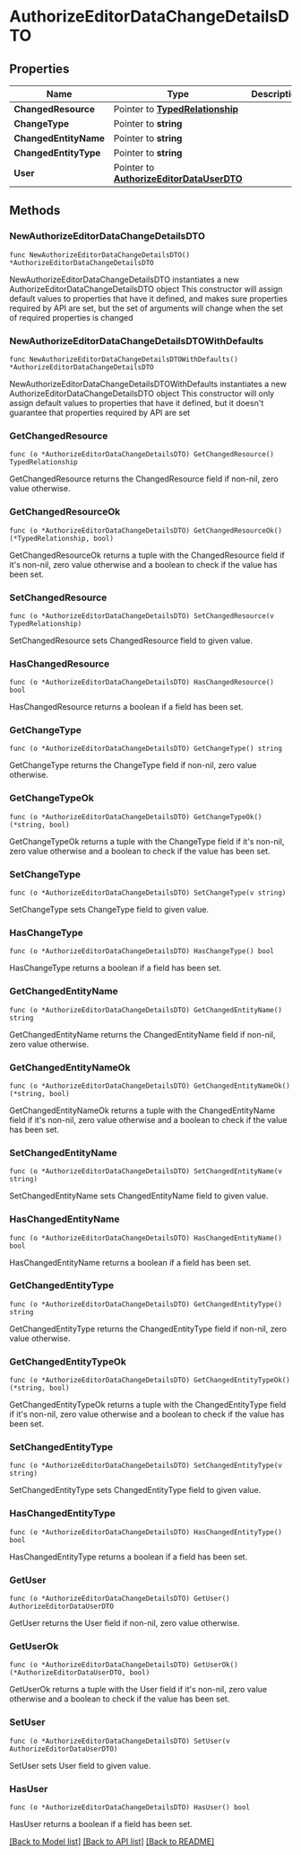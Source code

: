 # AuthorizeEditorDataChangeDetailsDTO

## Properties

Name | Type | Description | Notes
------------ | ------------- | ------------- | -------------
**ChangedResource** | Pointer to [**TypedRelationship**](TypedRelationship.md) |  | [optional] 
**ChangeType** | Pointer to **string** |  | [optional] 
**ChangedEntityName** | Pointer to **string** |  | [optional] 
**ChangedEntityType** | Pointer to **string** |  | [optional] 
**User** | Pointer to [**AuthorizeEditorDataUserDTO**](AuthorizeEditorDataUserDTO.md) |  | [optional] 

## Methods

### NewAuthorizeEditorDataChangeDetailsDTO

`func NewAuthorizeEditorDataChangeDetailsDTO() *AuthorizeEditorDataChangeDetailsDTO`

NewAuthorizeEditorDataChangeDetailsDTO instantiates a new AuthorizeEditorDataChangeDetailsDTO object
This constructor will assign default values to properties that have it defined,
and makes sure properties required by API are set, but the set of arguments
will change when the set of required properties is changed

### NewAuthorizeEditorDataChangeDetailsDTOWithDefaults

`func NewAuthorizeEditorDataChangeDetailsDTOWithDefaults() *AuthorizeEditorDataChangeDetailsDTO`

NewAuthorizeEditorDataChangeDetailsDTOWithDefaults instantiates a new AuthorizeEditorDataChangeDetailsDTO object
This constructor will only assign default values to properties that have it defined,
but it doesn't guarantee that properties required by API are set

### GetChangedResource

`func (o *AuthorizeEditorDataChangeDetailsDTO) GetChangedResource() TypedRelationship`

GetChangedResource returns the ChangedResource field if non-nil, zero value otherwise.

### GetChangedResourceOk

`func (o *AuthorizeEditorDataChangeDetailsDTO) GetChangedResourceOk() (*TypedRelationship, bool)`

GetChangedResourceOk returns a tuple with the ChangedResource field if it's non-nil, zero value otherwise
and a boolean to check if the value has been set.

### SetChangedResource

`func (o *AuthorizeEditorDataChangeDetailsDTO) SetChangedResource(v TypedRelationship)`

SetChangedResource sets ChangedResource field to given value.

### HasChangedResource

`func (o *AuthorizeEditorDataChangeDetailsDTO) HasChangedResource() bool`

HasChangedResource returns a boolean if a field has been set.

### GetChangeType

`func (o *AuthorizeEditorDataChangeDetailsDTO) GetChangeType() string`

GetChangeType returns the ChangeType field if non-nil, zero value otherwise.

### GetChangeTypeOk

`func (o *AuthorizeEditorDataChangeDetailsDTO) GetChangeTypeOk() (*string, bool)`

GetChangeTypeOk returns a tuple with the ChangeType field if it's non-nil, zero value otherwise
and a boolean to check if the value has been set.

### SetChangeType

`func (o *AuthorizeEditorDataChangeDetailsDTO) SetChangeType(v string)`

SetChangeType sets ChangeType field to given value.

### HasChangeType

`func (o *AuthorizeEditorDataChangeDetailsDTO) HasChangeType() bool`

HasChangeType returns a boolean if a field has been set.

### GetChangedEntityName

`func (o *AuthorizeEditorDataChangeDetailsDTO) GetChangedEntityName() string`

GetChangedEntityName returns the ChangedEntityName field if non-nil, zero value otherwise.

### GetChangedEntityNameOk

`func (o *AuthorizeEditorDataChangeDetailsDTO) GetChangedEntityNameOk() (*string, bool)`

GetChangedEntityNameOk returns a tuple with the ChangedEntityName field if it's non-nil, zero value otherwise
and a boolean to check if the value has been set.

### SetChangedEntityName

`func (o *AuthorizeEditorDataChangeDetailsDTO) SetChangedEntityName(v string)`

SetChangedEntityName sets ChangedEntityName field to given value.

### HasChangedEntityName

`func (o *AuthorizeEditorDataChangeDetailsDTO) HasChangedEntityName() bool`

HasChangedEntityName returns a boolean if a field has been set.

### GetChangedEntityType

`func (o *AuthorizeEditorDataChangeDetailsDTO) GetChangedEntityType() string`

GetChangedEntityType returns the ChangedEntityType field if non-nil, zero value otherwise.

### GetChangedEntityTypeOk

`func (o *AuthorizeEditorDataChangeDetailsDTO) GetChangedEntityTypeOk() (*string, bool)`

GetChangedEntityTypeOk returns a tuple with the ChangedEntityType field if it's non-nil, zero value otherwise
and a boolean to check if the value has been set.

### SetChangedEntityType

`func (o *AuthorizeEditorDataChangeDetailsDTO) SetChangedEntityType(v string)`

SetChangedEntityType sets ChangedEntityType field to given value.

### HasChangedEntityType

`func (o *AuthorizeEditorDataChangeDetailsDTO) HasChangedEntityType() bool`

HasChangedEntityType returns a boolean if a field has been set.

### GetUser

`func (o *AuthorizeEditorDataChangeDetailsDTO) GetUser() AuthorizeEditorDataUserDTO`

GetUser returns the User field if non-nil, zero value otherwise.

### GetUserOk

`func (o *AuthorizeEditorDataChangeDetailsDTO) GetUserOk() (*AuthorizeEditorDataUserDTO, bool)`

GetUserOk returns a tuple with the User field if it's non-nil, zero value otherwise
and a boolean to check if the value has been set.

### SetUser

`func (o *AuthorizeEditorDataChangeDetailsDTO) SetUser(v AuthorizeEditorDataUserDTO)`

SetUser sets User field to given value.

### HasUser

`func (o *AuthorizeEditorDataChangeDetailsDTO) HasUser() bool`

HasUser returns a boolean if a field has been set.


[[Back to Model list]](../README.md#documentation-for-models) [[Back to API list]](../README.md#documentation-for-api-endpoints) [[Back to README]](../README.md)


